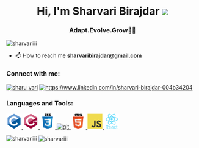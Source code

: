 
<h1 align="center">Hi, I'm Sharvari Birajdar <img src="https://media.giphy.com/media/iJUhSOR9agCiXPFBqu/giphy.gif" width="50"></h1>
<h3 align="center">Adapt.Evolve.Grow👩‍🎓</h3>

<p align="left"> <img src="https://komarev.com/ghpvc/?username=sharvariiii&label=Profile%20views&color=0e75b6&style=flat" alt="sharvariiii" /> </p>

- 📫 How to reach me **sharvaribirajdar@gmail.com**

<h3 align="left">Connect with me:</h3>
<p align="left">
<a href="https://twitter.com/sharu_vari" target="blank"><img align="center" src="https://raw.githubusercontent.com/rahuldkjain/github-profile-readme-generator/master/src/images/icons/Social/twitter.svg" alt="sharu_vari" height="30" width="40" /></a>
<a href="https://linkedin.com/in/https://www.linkedin.com/in/sharvari-birajdar-004b34204" target="blank"><img align="center" src="https://raw.githubusercontent.com/rahuldkjain/github-profile-readme-generator/master/src/images/icons/Social/linked-in-alt.svg" alt="https://www.linkedin.com/in/sharvari-birajdar-004b34204" height="30" width="40" /></a>
</p>

<h3 align="left">Languages and Tools:</h3>
<p align="left"> <a href="https://www.cprogramming.com/" target="_blank"> <img src="https://raw.githubusercontent.com/devicons/devicon/master/icons/c/c-original.svg" alt="c" width="40" height="40"/> </a> <a href="https://www.w3schools.com/cpp/" target="_blank"> <img src="https://raw.githubusercontent.com/devicons/devicon/master/icons/cplusplus/cplusplus-original.svg" alt="cplusplus" width="40" height="40"/> </a> <a href="https://www.w3schools.com/css/" target="_blank"> <img src="https://raw.githubusercontent.com/devicons/devicon/master/icons/css3/css3-original-wordmark.svg" alt="css3" width="40" height="40"/> </a> <a href="https://git-scm.com/" target="_blank"> <img src="https://www.vectorlogo.zone/logos/git-scm/git-scm-icon.svg" alt="git" width="40" height="40"/> </a> <a href="https://www.w3.org/html/" target="_blank"> <img src="https://raw.githubusercontent.com/devicons/devicon/master/icons/html5/html5-original-wordmark.svg" alt="html5" width="40" height="40"/> </a> <a href="https://developer.mozilla.org/en-US/docs/Web/JavaScript" target="_blank"> <img src="https://raw.githubusercontent.com/devicons/devicon/master/icons/javascript/javascript-original.svg" alt="javascript" width="40" height="40"/> </a> <a href="https://reactjs.org/" target="_blank"> <img src="https://raw.githubusercontent.com/devicons/devicon/master/icons/react/react-original-wordmark.svg" alt="react" width="40" height="40"/> </a> </p>


<p><img align="left" src="https://github-readme-stats.vercel.app/api/top-langs?username=sharvariiii&show_icons=true&locale=en&layout=compact" alt="sharvariiii" /></p>

<p>&nbsp;<img align="center" src="https://github-readme-stats.vercel.app/api?username=sharvariiii&show_icons=true&locale=en" alt="sharvariiii" /></p>

